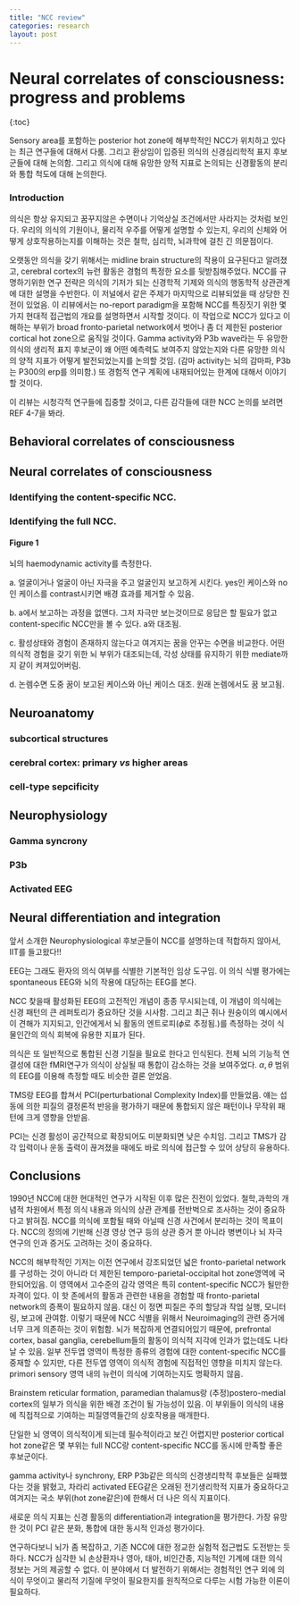 ```yaml
---
title: "NCC review"
categories: research
layout: post
---
```


# Neural correlates of consciousness: progress and problems

{:toc}



Sensory area를 포함하는 posterior hot zone에 해부학적인 NCC가 위치하고 있다는 최근 연구들에 대해서 다룸. 그리고 환상임이 입증된 의식의 신경심리학적 표지 후보군들에 대해 논의함. 그리고 의식에 대해 유망한 양적 지표로 논의되는 신경활동의 분리와 통합 척도에 대해 논의한다.

### Introduction

의식은 항상 유지되고 꿈꾸지않은 수면이나 기억상실 조건에서만 사라지는 것처럼 보인다. 우리의 의식의 기원이나, 물리적 우주를 어떻게 설명할 수 있는지, 우리의 신체와 어떻게 상호작용하는지를 이해하는 것은 철학, 심리학, 뇌과학에 걸친 긴 의문점이다.

오랫동안 의식을 갖기 위해서는 midline brain structure의 작용이 요구된다고 알려졌고, cerebral cortex의 뉴런 활동은 경험의 특정한 요소를 뒷받침해주었다. NCC를 규명하기위한 연구 전략은 의식의 기저가 되는 신경학적 기제와 의식의 행동학적 상관관계에 대한 설명을 수반한다. 이 저널에서 같은 주제가 마지막으로 리뷰되었을 때 상당한 진전이 있었음. 이 리뷰에서는 no-report paradigm을 포함해 NCC를 특징짓기 위한 몇가지 현대적 접근법의 개요를 설명하면서 시작할 것이다. 이 작업으로 NCC가 있다고 이해하는 부위가 broad fronto-parietal network에서 벗어나 좀 더 제한된 posterior cortical hot zone으로 움직일 것이다. Gamma activity와 P3b wave라는 두 유망한 의식의 생리적 표지 후보군이 왜 어떤 예측력도 보여주지 않았는지와 다른 유망한 의식의 양적 지표가 어떻게 발전되었는지를 논의할 것임. (감마 activity는 뇌의 감마파, P3b는 P300의 erp를 의미함.) 또 경험적 연구 계획에 내재되어있는 한계에 대해서 이야기할 것이다. 

이 리뷰는 시청각적 연구들에 집중할 것이고, 다른 감각들에 대한 NCC 논의를 보려면 REF 4-7을 봐라.

## Behavioral correlates of consciousness



## Neural correlates of consciousness

### 	Identifying the content-specific NCC.

### 	Identifying the full NCC.

#### Figure 1

뇌의 haemodynamic activity를 측정한다.

a. 얼굴이거나 얼굴이 아닌 자극을 주고 얼굴인지 보고하게 시킨다. yes인 케이스와 no인 케이스를 contrast시키면 배경 효과를 제거할 수 있음.

b. a에서 보고하는 과정을 없앤다. 그저 자극만 보는것이므로 응답은 할 필요가 없고 content-specific NCC만을 볼 수 있다. a와 대조됨.

c. 활성상태와 경험이 존재하지 않는다고 여겨지는 꿈을 안꾸는 수면을 비교한다. 어떤 의식적 경험을 갖기 위한 뇌 부위가 대조되는데, 각성 상태를 유지하기 위한 mediate까지 같이 켜져있어버림.

d. 논렘수면 도중 꿈이 보고된 케이스와 아닌 케이스 대조. 원래 논렘에서도 꿈 보고됨.

## Neuroanatomy

### subcortical structures

### 	cerebral cortex: primary *vs* higher areas

### cell-type sepcificity

## Neurophysiology

### Gamma syncrony

### P3b

### Activated EEG

## Neural differentiation and integration

앞서 소개한 Neurophysiological 후보군들이 NCC를 설명하는데 적합하지 않아서, IIT를 들고왔다!!

EEG는 그래도 환자의 의식 여부를 식별한 기본적인 임상 도구임. 이 의식 식별 평가에는 spontaneous EEG와 뇌의 작용에 대당하는 EEG를 본다. 

NCC 찾을때 활성화된 EEG의 고전적인 개념이 종종 무시되는데, 이 개념이 의식에는 신경 패턴의 큰 레퍼토리가 중요하단 것을 시사함. 그리고 최근 쥐나 원숭이의 예시에서 이 견해가 지지되고, 인간에게서 뇌 활동의 엔트로피($\phi$로 추정됨.)를 측정하는 것이 식물인간의 의식 회복에 유용한 지표가 된다.

의식은 또 일반적으로 통합된 신경 기질을 필요로 한다고 인식된다. 전체 뇌의 기능적 연결성에 대한 fMRI연구가 의식이 상실될 때 통합이 감소하는 것을 보여주었다. $\alpha,\theta$ 범위의 EEG를 이용해 측정할 때도 비슷한 결론 얻었음. 

TMS랑 EEG를 합쳐서 PCI(perturbational Complexity Index)를 만들었음. 얘는 섭동에 의한 피질의 결정론적 반응을 평가하기 때문에 통합되지 않은 패턴이나 무작위 패턴에 크게 영향을 안받음.

PCI는 신경 활성이 공간적으로 확장되어도 미분화되면 낮은 수치임. 그리고 TMS가 감각 입력이나 운동 출력이 끊겨졌을 때에도 바로 의식에 접근할 수 있어 상당히 유용하다. 

## Conclusions

1990년 NCC에 대한 현대적인 연구가 시작된 이후 많은 진전이 있었다. 철학,과학의 개념적 차원에서 특정 의식 내용과 의식의 상관 관계를 전반벅으로 조사하는 것이 중요하다고 밝혀짐. NCC를 의식에 포함될 때와 아닐때 신경 사건에서 분리하는 것이 목표이다. NCC의 정의에 기반해 신경 영상 연구 등의 상관 증거 뿐 아니라 병변이나 뇌 자극 연구의 인과 증거도 고려하는 것이 중요하다.

NCC의 해부학적인 기저는 이전 연구에서 강조되었던 넓은 fronto-parietal network를 구성하는 것이 아니라 더 제한된 temporo-parietal-occipital hot zone영역에 국한되어있음. 이 영역에서 고수준의 감각 영역은 특히 content-specific NCC가 될만한 자격이 있다. 이 핫 존에서의 활동과 관련한 내용을 경험할 때 fronto-parietal network의 증폭이 필요하지 않음. 대신 이 정면 피질은 주의 할당과 작업 실행, 모니터링, 보고에 관여함. 이렇기 때문에 NCC 식별을 위해서 Neuroimaging의 관련 증거에 너무 크게 의존하는 것이 위험함. 뇌가 복잡하게 연결되어있기 때문에, prefrontal cortex, basal ganglia, cerebellum들의 활동이 의식적 지각에 인과가 없는데도 나타날 수 있음. 일부 전두엽 영역이 특정한 종류의 경험에 대한 content-specific NCC를 중재할 수 있지만, 다른 전두엽 영역이 의식적 경험에 직접적인 영향을 미치지 않는다. primori sensory 영역 내의 뉴런이 의식에 기여하는지도 명확하지 않음.

Brainstem reticular formation, paramedian thalamus랑 (추정)postero-medial cortex의 일부가 의식을 위한 배경 조건이 될 가능성이 있음.  이 부위들이 의식의 내용에 직접적으로 기여하는 피질영역들간의 상호작용을 매개한다.

단일한 뇌 영역이 의식적이게 되는데 필수적이라고 보긴 어렵지만 posterior cortical hot zone같은 몇 부위는 full NCC랑 content-specific NCC를 동시에 만족할 좋은 후보군이다.

gamma activity나 synchrony, ERP P3b같은 의식의 신경생리학적 후보들은 실패했다는 것을 밝혔고, 차라리 activated EEG같은 오래된 전기생리학적 지표가 중요하다고 여겨지는 국소 부위(hot zone같은)에 한해서 더 나은 의식 지표이다.

새로운 의식 지표는 신경 활동의 differentiation과 integration을 평가한다. 가장 유망한 것이 PCI 같은 분화, 통합에 대한 동시적 인과성 평가이다.

연구하다보니 뇌가 좀 복잡하고, 기존 NCC에 대한 정교한 실험적 접근법도 도전받는 듯 하다. NCC가 심각한 뇌 손상환자나 영아, 태아, 비인간종, 지능적인 기계에 대한 의식 정보는 거의 제공할 수 없다. 이 분야에서 더 발전하기 위해서는 경험적인 연구 외에 의식이 무엇이고 물리적 기질에 무엇이 필요한지를 원칙적으로 다루는 시험 가능한 이론이 필요하다.
